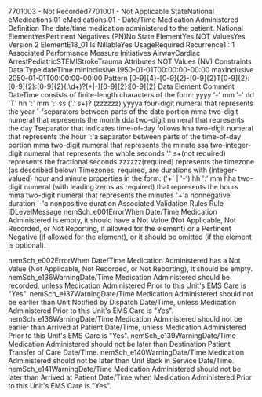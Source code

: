 

7701003 - Not Recorded7701001 - Not Applicable
StateNational
eMedications.01
eMedications.01 - Date/Time Medication Administered
Definition
The date/time medication administered to the patient.
National ElementYesPertinent Negatives (PN)No
State ElementYes
NOT ValuesYes
Version 2 ElementE18_01
Is NillableYes
UsageRequired
Recurrence1 : 1
Associated Performance Measure Initiatives
AirwayCardiac ArrestPediatricSTEMIStrokeTrauma
Attributes
NOT Values (NV)
Constraints
Data Type
dateTime
minInclusive
1950-01-01T00:00:00-00:00
maxInclusive
2050-01-01T00:00:00-00:00
Pattern
[0-9]{4}-[0-9]{2}-[0-9]{2}T[0-9]{2}:[0-9]{2}:[0-9]{2}(\.\d+)?(\+|-)[0-9]{2}:[0-9]{2}
Data Element Comment
DateTime consists of finite-length characters of the form: yyyy '-' mm '-' dd 'T' hh ':' mm ':' ss ('.' s+)? (zzzzzz)
yyyya four-digit numeral that represents the year
'-'separators between parts of the date portion
mma two-digit numeral that represents the month
dda two-digit numeral that represents the day
Tseparator that indicates time-of-day follows
hha two-digit numeral that represents the hour
':'a separator between parts of the time-of-day portion
mma two-digit numeral that represents the minute
ssa two-integer-digit numeral that represents the whole seconds
'.' s+(not required) represents the fractional seconds
zzzzzz(required) represents the timezone (as described below)
Timezones, required, are durations with (integer-valued) hour and minute properties in the form: ('+' | '-') hh ':' mm
hha two-digit numeral (with leading zeros as required) that represents the hours
mma two-digit numeral that represents the minutes
'+'a nonnegative duration
'-'a nonpositive duration
Associated Validation Rules
Rule IDLevelMessage
nemSch_e001ErrorWhen Date/Time Medication Administered is empty, it should have a Not Value (Not Applicable,
Not Recorded, or Not Reporting, if allowed for the element) or a Pertinent Negative (if allowed for
the element), or it should be omitted (if the element is optional).

nemSch_e002ErrorWhen Date/Time Medication Administered has a Not Value (Not Applicable, Not Recorded, or
Not Reporting), it should be empty.
nemSch_e136WarningDate/Time Medication Administered should be recorded, unless Medication Administered Prior to
this Unit's EMS Care is "Yes".
nemSch_e137WarningDate/Time Medication Administered should not be earlier than Unit Notified by Dispatch
Date/Time, unless Medication Administered Prior to this Unit's EMS Care is "Yes".
nemSch_e138WarningDate/Time Medication Administered should not be earlier than Arrived at Patient Date/Time,
unless Medication Administered Prior to this Unit's EMS Care is "Yes".
nemSch_e139WarningDate/Time Medication Administered should not be later than Destination Patient Transfer of Care
Date/Time.
nemSch_e140WarningDate/Time Medication Administered should not be later than Unit Back in Service Date/Time.
nemSch_e141WarningDate/Time Medication Administered should not be later than Arrived at Patient Date/Time when
Medication Administered Prior to this Unit's EMS Care is "Yes".